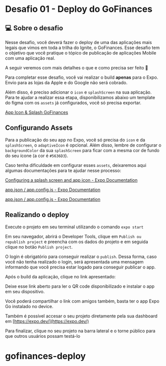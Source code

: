 # Desafio 01 - Deploy do GoFinances

## 💻 Sobre o desafio

Nesse desafio, você deverá fazer o deploy de uma das aplicações mais legais que vimos em toda a trilha do Ignite, o GoFinances. Esse desafio tem o objetivo que você pratique o tópico de publicação de aplicações Mobile com uma aplicação real.

A seguir veremos com mais detalhes o que e como precisa ser feito 🚀

Para completar esse desafio, você vai realizar o build **apenas** para o Expo. Envio para as lojas da Apple e do Google não será cobrado.

Além disso, é preciso adicionar o `icon` e `splashScreen` na sua aplicação. Para te ajudar a realizar essa etapa, disponibilizamos abaixo um template do figma com os `assets` já configurados, você só precisa exportar.

[App Icon & Splash GoFinances](https://www.figma.com/file/cGitqvE6LqJeZ0MqJ8HSse/App-Icon-and-Splash-GoFinances/duplicate)

## Configurando Assets

Para a publicação do seu app no Expo, você só precisa do `icon` e da `splashScreen`, o `adaptiveIcon` é opcional. Além disso, lembre de configurar o `backgroundColor` da sua `splashScreen` para ficar com a mesma cor de fundo do seu ícone (a cor é `#5636D3`).

Caso tenha dificuldade em configurar esses `assets`, deixaremos aqui algumas documentações para te ajudar nesse processo:

[Configuring a splash screen and app icon - Expo Documentation](https://docs.expo.dev/tutorial/configuration/)

[app.json / app.config.js - Expo Documentation](https://docs.expo.dev/versions/latest/config/app/#icon)

[app.json / app.config.js - Expo Documentation](https://docs.expo.dev/versions/latest/config/app/#splash)

## Realizando o deploy

Execute o projeto em seu terminal utilizando o comando `expo start`

Em seu navegador, abrirá o Developer Tools, clique em `Publish ou republish project` e preencha com os dados do projeto e em seguida clique no botão `Publish project`.

O login é obrigatório para conseguir realizar o `publish`. Dessa forma, caso você não tenha realizado o login, será apresentada uma mensagem informando que você precisa estar logado para conseguir publicar o app.

Após o build da aplicação, clique no link apresentado:

Deixe esse link aberto para ler o QR code disponibilizado e instalar o app em seu dispositivo.

Você poderá compartilhar o link com amigos também, basta ter o app Expo Go instalado no device.

Também é possível accesar o seu projeto diretamente pela sua dashboard em [https://expo.dev/](https://expo.dev/)

Para finalizar, clique no seu projeto na barra lateral e o torne público para que outros usuários possam testá-lo


# gofinances-deploy
